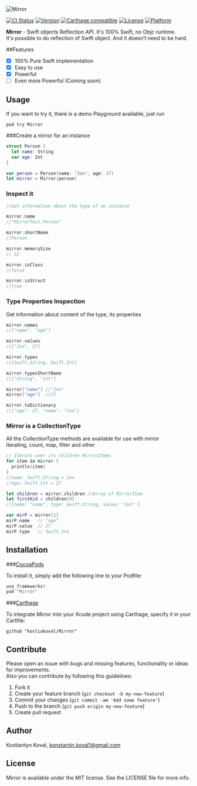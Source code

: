 ![Mirror](https://raw.githubusercontent.com/kostiakoval/Mirror/master/Image/logo1.png)


[![CI Status](http://img.shields.io/travis/kostiakoval/Mirror.svg?style=flat)](https://travis-ci.org/kostiakoval/Mirror)
[![Version](https://img.shields.io/cocoapods/v/Mirror.svg?style=flat)](http://cocoapods.org/pods/Mirror)
[![Carthage compatible](https://img.shields.io/badge/Carthage-compatible-4BC51D.svg?style=flat)](https://github.com/Carthage/Carthage)
[![License](https://img.shields.io/cocoapods/l/Mirror.svg?style=flat)](http://cocoapods.org/pods/Mirror)
[![Platform](https://img.shields.io/cocoapods/p/Mirror.svg?style=flat)](http://cocoapods.org/pods/Mirror)

**Mirror** - Swift objects Reflection API. It's 100% Swift, no Objc runtime.  
It's possible to do reflection of Swift object. And it doesn’t need to be hard.

##Features
- [x] 100% Pure Swift implementation
- [x] Easy to use
- [x] Powerful
- [ ] Even more Powerful (Coming soon)

## Usage
If you want to try it, there is a demo Playground available, just run 

```
pod try Mirror
```

###Create a mirror for an instance   

```swift
struct Person {
  let name: String
  var age: Int
}

var person = Person(name: "Jon", age: 27)
let mirror = Mirror(person)
```

### Inspect it  

```swift
//Get information about the type of an instance

mirror.name
//"MirrorTest.Person"

mirror.shortName
//Person

mirror.memorySize
// 32

mirror.isClass
//false

mirror.isStruct
//true
```

### Type Properties Inspection  
Get information about content of the type, its properties

```swift
mirror.names
//["name", "age"]

mirror.values
//["Jon", 27]

mirror.types
//[Swift.String, Swift.Int]

mirror.typesShortName
//["String", "Int"]

mirror["name"] //"Jon"
mirror["age"]  //27

mirror.toDictionary
//["age": 27, "name": "Jon"]
```

### Mirror is a CollectionType  
All the CollectionType methods are available for use with mirror  
Iterating, count, map, filter and other  

```swift
// Iterate over its children MirrorItems
for item in mirror {
  println(item)
}
//name: Swift.String = Jon
//age: Swift.Int = 27

let children = mirror.children //Array of MirrorItem
let firstKid = children[0]
//{name: "name", type: Swift.String, value: "Jon" }

var mirP = mirror[1]
mirP.name   // "age"
mirP.value  // 27
mirP.type   // Swift.Int
```

## Installation
###[CocoaPods](http://cocoapods.org)

To install it, simply add the following line to your Podfile:

```ruby
use_frameworks!
pod "Mirror"
```

###[Carthage](https://github.com/Carthage/Carthage)

To integrate Mirror into your Xcode project using Carthage, specify it in your Cartfile:

```
github "kostiakoval/Mirror"
```

## Contribute

Please open an issue with bugs and missing features, functionality or ideas for improvements.  
Also you can contribute by following this guidelines:

1. Fork it
2. Create your feature branch (`git checkout -b my-new-feature`)
3. Commit your changes (`git commit -am 'Add some feature'`)
4. Push to the branch (`git push origin my-new-feature`)
5. Create pull request

## Author

Kostiantyn Koval, konstantin.koval1@gmail.com

## License

Mirror is available under the MIT license. See the LICENSE file for more info.
